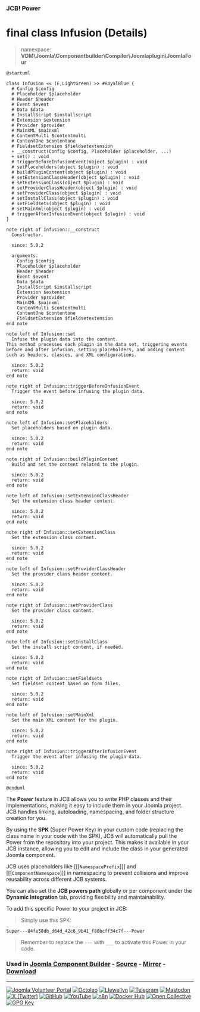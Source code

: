 ### JCB! Power
# final class Infusion (Details)
> namespace: **VDM\Joomla\Componentbuilder\Compiler\Joomlaplugin\JoomlaFour**

```uml
@startuml

class Infusion << (F,LightGreen) >> #RoyalBlue {
  # Config $config
  # Placeholder $placeholder
  # Header $header
  # Event $event
  # Data $data
  # InstallScript $installscript
  # Extension $extension
  # Provider $provider
  # MainXML $mainxml
  # ContentMulti $contentmulti
  # ContentOne $contentone
  # FieldsetExtension $fieldsetextension
  + __construct(Config $config, Placeholder $placeholder, ...)
  + set() : void
  # triggerBeforeInfusionEvent(object $plugin) : void
  # setPlaceholders(object $plugin) : void
  # buildPluginContent(object $plugin) : void
  # setExtensionClassHeader(object $plugin) : void
  # setExtensionClass(object $plugin) : void
  # setProviderClassHeader(object $plugin) : void
  # setProviderClass(object $plugin) : void
  # setInstallClass(object $plugin) : void
  # setFieldsets(object $plugin) : void
  # setMainXml(object $plugin) : void
  # triggerAfterInfusionEvent(object $plugin) : void
}

note right of Infusion::__construct
  Constructor.

  since: 5.0.2
  
  arguments:
    Config $config
    Placeholder $placeholder
    Header $header
    Event $event
    Data $data
    InstallScript $installscript
    Extension $extension
    Provider $provider
    MainXML $mainxml
    ContentMulti $contentmulti
    ContentOne $contentone
    FieldsetExtension $fieldsetextension
end note

note left of Infusion::set
  Infuse the plugin data into the content.
This method processes each plugin in the data set, triggering events
before and after infusion, setting placeholders, and adding content
such as headers, classes, and XML configurations.

  since: 5.0.2
  return: void
end note

note right of Infusion::triggerBeforeInfusionEvent
  Trigger the event before infusing the plugin data.

  since: 5.0.2
  return: void
end note

note left of Infusion::setPlaceholders
  Set placeholders based on plugin data.

  since: 5.0.2
  return: void
end note

note right of Infusion::buildPluginContent
  Build and set the content related to the plugin.

  since: 5.0.2
  return: void
end note

note left of Infusion::setExtensionClassHeader
  Set the extension class header content.

  since: 5.0.2
  return: void
end note

note right of Infusion::setExtensionClass
  Set the extension class content.

  since: 5.0.2
  return: void
end note

note left of Infusion::setProviderClassHeader
  Set the provider class header content.

  since: 5.0.2
  return: void
end note

note right of Infusion::setProviderClass
  Set the provider class content.

  since: 5.0.2
  return: void
end note

note left of Infusion::setInstallClass
  Set the install script content, if needed.

  since: 5.0.2
  return: void
end note

note right of Infusion::setFieldsets
  Set fieldset content based on form files.

  since: 5.0.2
  return: void
end note

note left of Infusion::setMainXml
  Set the main XML content for the plugin.

  since: 5.0.2
  return: void
end note

note right of Infusion::triggerAfterInfusionEvent
  Trigger the event after infusing the plugin data.

  since: 5.0.2
  return: void
end note

@enduml
```

The **Power** feature in JCB allows you to write PHP classes and their implementations,
making it easy to include them in your Joomla project. JCB handles linking, autoloading,
namespacing, and folder structure creation for you.

By using the **SPK** (Super Power Key) in your custom code (replacing the class name
in your code with the SPK), JCB will automatically pull the Power from the repository
into your project. This makes it available in your JCB instance, allowing you to edit
and include the class in your generated Joomla component.

JCB uses placeholders like [[[`NamespacePrefix`]]] and [[[`ComponentNamespace`]]] in
namespacing to prevent collisions and improve reusability across different JCB systems.

You can also set the **JCB powers path** globally or per component under the
**Dynamic Integration** tab, providing flexibility and maintainability.

To add this specific Power to your project in JCB:

> Simply use this SPK:
```
Super---84fe58db_d64d_42c6_9b41_f80bcff34c7f---Power
```
> Remember to replace the `---` with `___` to activate this Power in your code.

### Used in [Joomla Component Builder](https://www.joomlacomponentbuilder.com) - [Source](https://git.vdm.dev/joomla/Component-Builder) - [Mirror](https://github.com/vdm-io/Joomla-Component-Builder) - [Download](https://git.vdm.dev/joomla/pkg-component-builder/releases)

---
[![Joomla Volunteer Portal](https://img.shields.io/badge/-Joomla-gold?logo=joomla)](https://volunteers.joomla.org/joomlers/1396-llewellyn-van-der-merwe "Join Llewellyn on the Joomla Volunteer Portal: Shaping the Future Together!") [![Octoleo](https://img.shields.io/badge/-Octoleo-black?logo=linux)](https://git.vdm.dev/octoleo "--quiet") [![Llewellyn](https://img.shields.io/badge/-Llewellyn-ffffff?logo=gitea)](https://git.vdm.dev/Llewellyn "Collaborate and Innovate with Llewellyn on Git: Building a Better Code Future!") [![Telegram](https://img.shields.io/badge/-Telegram-blue?logo=telegram)](https://t.me/Joomla_component_builder "Join Llewellyn and the Community on Telegram: Building Joomla Components Together!") [![Mastodon](https://img.shields.io/badge/-Mastodon-9e9eec?logo=mastodon)](https://joomla.social/@llewellyn "Connect and Engage with Llewellyn on Joomla Social: Empowering Communities, One Post at a Time!") [![X (Twitter)](https://img.shields.io/badge/-X-black?logo=x)](https://x.com/llewellynvdm "Join the Conversation with Llewellyn on X: Where Ideas Take Flight!") [![GitHub](https://img.shields.io/badge/-GitHub-181717?logo=github)](https://github.com/Llewellynvdm "Build, Innovate, and Thrive with Llewellyn on GitHub: Turning Ideas into Impact!") [![YouTube](https://img.shields.io/badge/-YouTube-ff0000?logo=youtube)](https://www.youtube.com/@OctoYou "Explore, Learn, and Create with Llewellyn on YouTube: Your Gateway to Inspiration!") [![n8n](https://img.shields.io/badge/-n8n-black?logo=n8n)](https://n8n.io/creators/octoleo "Effortless Automation and Impactful Workflows with Llewellyn on n8n!") [![Docker Hub](https://img.shields.io/badge/-Docker-grey?logo=docker)](https://hub.docker.com/u/llewellyn "Llewellyn on Docker: Containerize Your Creativity!") [![Open Collective](https://img.shields.io/badge/-Donate-green?logo=opencollective)](https://opencollective.com/joomla-component-builder "Donate towards JCB: Help Llewellyn financially so he can continue developing this great tool!") [![GPG Key](https://img.shields.io/badge/-GPG-blue?logo=gnupg)](https://git.vdm.dev/Llewellyn/gpg "Unlock Trust and Security with Llewellyn's GPG Key: Your Gateway to Verified Connections!")